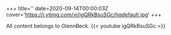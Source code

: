 +++
title=''
date=2020-09-14T00:00:03Z
cover='https://i.ytimg.com/vi/igQRkBsuSGc/hqdefault.jpg'
+++

All content belongs to GlennBeck.
{{< youtube igQRkBsuSGc >}}
